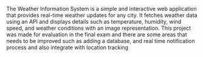 The Weather Information System is a simple and interactive web application that provides real-time weather updates for any city. It fetches weather data using an API and displays details such as temperature, humidity, wind speed, and weather conditions with an image representation.
This project was made for evaluation in the final exam and there are some areas that needs to be improved such as adding a database, and real time notification process and also integrate with location tracking
